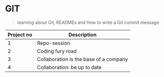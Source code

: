 # GIT

> learning about Git, READMEs and How to write a Git commit message

| Project no | Description                                          |
| ---------- | ---------------------------------------------------- |
| 1          | Repo-session                          |
|2|Coding fury road|
|3|Collaboration is the base of a company|
|4|Collaboration: be up to date|



